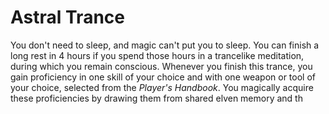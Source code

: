# Astral Trance

You don't need to sleep, and magic can't put you to sleep. You can finish a long rest in 4 hours if you spend those hours in a trancelike meditation, during which you remain conscious. Whenever you finish this trance, you gain proficiency in one skill of your choice and with one weapon or tool of your choice, selected from the _Player's Handbook_. You magically acquire these proficiencies by drawing them from shared elven memory and th
